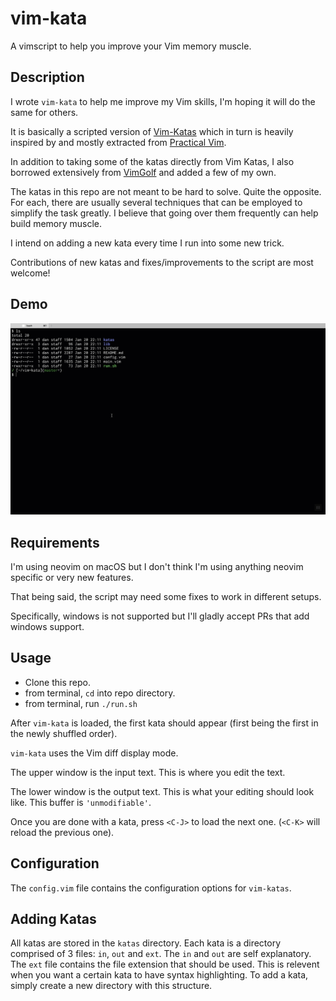# vim-kata

A vimscript to help you improve your Vim memory muscle.

## Description

I wrote `vim-kata` to help me improve my Vim skills, I'm hoping it will do the same for others.

It is basically a scripted version of [Vim-Katas](https://github.com/adomokos/Vim-Katas)
which in turn is heavily inspired by and mostly extracted from
[Practical Vim](https://pragprog.com/book/dnvim/practical-vim).

In addition to taking some of the katas directly from Vim Katas, I also borrowed extensively from
[VimGolf](https://www.vimgolf.com/) and added a few of my own.

The katas in this repo are not meant to be hard to solve. Quite the opposite. For each, there are usually
several techniques that can be employed to simplify the task greatly. I believe that going over them
frequently can help build memory muscle.

I intend on adding a new kata every time I run into some new trick.

Contributions of new katas and fixes/improvements to the script are most welcome!

## Demo

![Screencast](https://github.com/dankilman/vim-kata/raw/master/doc/demo.gif)

## Requirements

I'm using neovim on macOS but I don't think I'm using anything neovim specific or very new features.

That being said, the script may need some fixes to work in different setups.

Specifically, windows is not supported but I'll gladly accept PRs that add windows support.

## Usage

* Clone this repo.
* from terminal, `cd` into repo directory.
* from terminal, run `./run.sh`

After `vim-kata` is loaded, the first kata should appear (first being the first in the newly shuffled order).

`vim-kata` uses the Vim diff display mode.

The upper window is the input text. This is where you edit the text.

The lower window is the output text. This is what your editing should look like. This buffer is `'unmodifiable'`.

Once you are done with a kata, press `<C-J>` to load the next one. (`<C-K>` will reload the previous one).

## Configuration
The `config.vim` file contains the configuration options for `vim-katas`.

## Adding Katas

All katas are stored in the `katas` directory.
Each kata is a directory comprised of 3 files: `in`, `out` and `ext`.
The `in` and `out` are self explanatory.
The `ext` file contains the file extension that should be used.
This is relevent when you want a certain kata to have syntax highlighting.
To add a kata, simply create a new directory with this structure.
